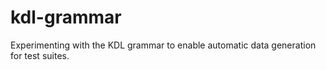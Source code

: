# kdl-grammar
Experimenting with the KDL grammar to enable automatic data generation for test suites.
